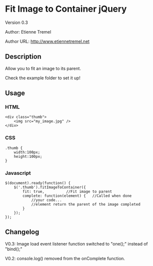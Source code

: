 Fit Image to Container jQuery
========================

Version 0.3

Author: Etienne Tremel

Author URL: http://www.etiennetremel.net

Description
-----------

Allow you to fit an image to its parent.

Check the example folder to set it up!

Usage
-------

### HTML
	<div class="thumb">
		<img src="my_image.jpg" />
	</div>

### CSS
	.thumb {
		width:100px;
		height:100px;
	}

### Javascript
	$(document).ready(function() {
		$('.thumb').fitImageToContainer({
			fit: true,			//Fit image to parent
			complete: function(element) {	//Called when done
				//your code...
				//element return the parent of the image completed
			}
		});
	});


Changelog
-------
V0.3: Image load event listener function switched to "one();" instead of "bind();"

V0.2: console.log() removed from the onComplete function.